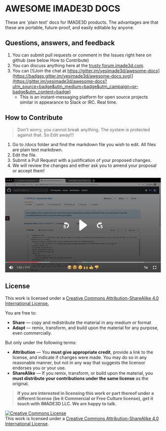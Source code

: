 # AWESOME IMADE3D DOCS

These are 'plain text' docs for IMADE3D products. The advantages are that these are portable, future-proof, and easily editable by anyone.

## Questions, answers, and feedback

1. You can submit pull requests or comment in the Issues right here on github (see below How to Contribute)
1. You can discuss anything here at the [trusty forum.imade3d.com](forum.imade3d.com).
1. You can [![Join the chat at https://gitter.im/yesimade3d/awesome-docs](https://badges.gitter.im/yesimade3d/awesome-docs.svg)](https://gitter.im/yesimade3d/awesome-docs?utm_source=badge&utm_medium=badge&utm_campaign=pr-badge&utm_content=badge)
    - This is an instant-messaging platform for open source projects similar in appearance to Slack or IRC. Real time. 


## How to Contribute

> Don't worry, you cannot break anything. The system is protected against that. So Edit away!!!

1. Go to /docs folder and find the markdown file you wish to edit. All files are plain text markdown.
1. Edit the file.
1. Submit a Pull Request with a justification of your proposed changes.
1. We will review the changes and either ask you to amend your proposal or accept them!

[![Watch the video](assets/loom.png)](https://www.loom.com/share/2f9e1268ad39413a99579a00eca9e0d2)

## License

This work is licensed under a [Creative Commons Attribution-ShareAlike 4.0 International License.](http://creativecommons.org/licenses/by-sa/4.0/)

You are free to:
- **Share** — copy and redistribute the material in any medium or format
- **Adapt** — remix, transform, and build upon the material
for any purpose, even commercially.

But only under the following terms:
- **Attribution** — You **must give appropriate credit**, provide a link to the license, and indicate if changes were made. You may do so in any reasonable manner, but not in any way that suggests the licensor endorses you or your use.
- **ShareAlike** — If you remix, transform, or build upon the material, you **must distribute your contributions under the same license** as the original.

> **If you are interested in licensing this work or part thereof under a different license (be it Commercial or Free Culture license), get it touch with IMADE3D LLC. We are happy to talk.**

<a rel="license" href="http://creativecommons.org/licenses/by-sa/4.0/"><img alt="Creative Commons License" style="border-width:0" src="https://i.creativecommons.org/l/by-sa/4.0/88x31.png" /></a><br />This work is licensed under a <a rel="license" href="http://creativecommons.org/licenses/by-sa/4.0/">Creative Commons Attribution-ShareAlike 4.0 International License</a>.
